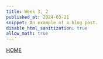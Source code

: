 ```yaml
---
title: Week 3, 2
published_at: 2024-03-21
snippet: An example of a blog post.
disable_html_sanitization: true
allow_math: true
---
```

[HOME](https://kc-yeo-creative-co-37.deno.dev/)

# 